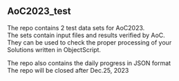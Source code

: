 ## AoC2023_test
The repo contains 2 test data sets for AoC2023.   
The sets contain input files and results verified by AoC.   
They can be used to check the proper processing of your   
Solutions written in ObjectScript.   

The repo also contains the daily progress in JSON format      
The repo will be closed after Dec.25, 2023  
